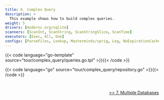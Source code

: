 ```yaml
---
title: 6. Complex Query
description: >
  This example shows how to build complex queries.
weight: 5
drivers: [modernc.org/sqlite]
scanners: [ScanInt, ScanString, ScanStringSlice, ScanTime]
executors: [Exec, All, One]
configs: [ParseFiles, Lookup, Masterminds/sprig, Log, NoExpirationCache]
---
```



{{< code language="go-template" source="tour/complex_query/queries.go.tpl" >}}{{< /code >}}

{{< code language="go" source="tour/complex_query/repository.go" >}}{{< /code >}}

<div style="padding-top: 2em; text-align: right"><a href="/tour/7_multiple_databases/">>> 7. Multiple Databases</a></div>
